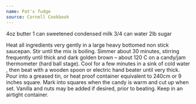 ```yaml
---
name: Pat's fudge
source: Cornell Cookbook
---
```


4oz butter
1 can sweetened condensed milk
3/4 can water
2lb sugar

Heat all ingredients very gently in a large heavy bottomed non stick saucepan. 
Stir until the mix is boiling. Simmer about 30 minutes, stirring frequently until thick and dark golden brown – about 120 C on a candy/jam thermometer (hard ball stage). 
Cool for a few minutes in a sink of cold water , then beat with a wooden spoon or electric hand beater until very thick. Pour into a greased tin, or heat proof container equivalent to 240cm or 9 inches square. Mark into squares when the candy is warm and cut up when set.
Vanilla and nuts may be added if desired, prior to beating.
Keep in an airtight container.

